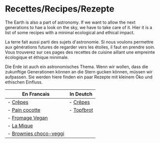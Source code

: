# Recettes/Recipes/Rezepte

The Earth is also a part of astronomy. If we want to allow the next generations to hae a look on the sky, we have to take care of it.
Hier it is a list of some recipes with a minimal ecological and ethical impact.

La terre fait aussi parti des sujets d'astronomie. Si nous voulons permettre aux générations futures de regarder vers les étoiles, il faut en prendre soin.
Vous trouverez sur ces pages des recettes de cuisine aillant une empreinte écologique et éthique minimale.

Die Erde ist auch ein astronomisches Thema. Wenn wir wollen, dass die zukunftige Generationen können an die Stern gucken können, müssen wir aufpassen.
Sie werden hiere finden ein paar Rezepte mit kleinem Öko und ethischen Einfluss.

| En Francais | In Deutch |
|---|---|
| - [Crêpes](Crepes/Crepes_fr.md) | - [Crêpes](Crepes/Crepes_de.md) |
| - [Pain cocotte](pot_bread/pot_bread_fr.md) | - [Topfbrot](pot_bread/pot_bread_de.md)
| - [Fromage Vegan](Vegan_Cheese/Vegan_Cheese_fr.md) |
| - [La Mique](mique/mique_fr.md) |
| - [Brownies choco-veggi](Choco_veggi_brownie/Choco_veggi_brownie_fr.md) |


